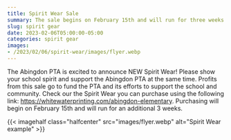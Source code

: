 ```yaml
--- 
title: Spirit Wear Sale
summary: The sale begins on February 15th and will run for three weeks.
slug: spirit gear
date: 2023-02-06T05:00:00-05:00
categories: spirit gear
images: 
- /2023/02/06/spirit-wear/images/flyer.webp
---
```


The Abingdon PTA is excited to announce NEW Spirit Wear! Please show your school spirit and support the Abingdon PTA at the same time. Profits from this sale go to fund the PTA and its efforts to support the school and community. Check our the Spirit Wear you can purchase using the following link: https://whitewaterprinting.com/abingdon-elementary. Purchasing will begin on February 15th and will run for an additional 3 weeks.

{{< imagehalf class="halfcenter" src="images/flyer.webp" alt="Spirit Wear example" >}}